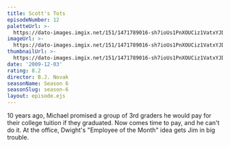 ```yaml
---
title: Scott's Tots
episodeNumber: 12
paletteUrl: >-
  https://dato-images.imgix.net/151/1471789016-sh7ioUs1PnXOUCiz1VatxYJDZyD.jpg?auto=enhance&ch=DPR%2CWidth&palette=json
imageUrl: >-
  https://dato-images.imgix.net/151/1471789016-sh7ioUs1PnXOUCiz1VatxYJDZyD.jpg?auto=compress%2Cformat&ch=DPR%2CWidth&w=500
thumbnailUrl: >-
  https://dato-images.imgix.net/151/1471789016-sh7ioUs1PnXOUCiz1VatxYJDZyD.jpg?auto=enhance&ch=DPR%2CWidth&fit=crop&fm=jpg&h=280&w=500
date: '2009-12-03'
rating: 8.2
director: B.J. Novak
seasonName: Season 6
seasonSlug: season-6
layout: episode.ejs
---
```


10 years ago, Michael promised a group of 3rd graders he would pay for their college tuition if they graduated. Now comes time to pay, and he can't do it. At the office, Dwight's "Employee of the Month" idea gets Jim in big trouble.